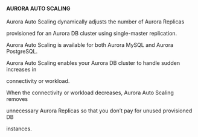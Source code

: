 #### AURORA AUTO SCALING


Aurora Auto Scaling dynamically adjusts the number of Aurora Replicas

provisioned for an Aurora DB cluster using single-master replication.


Aurora Auto Scaling is available for both Aurora MySQL and Aurora PostgreSQL.


Aurora Auto Scaling enables your Aurora DB cluster to handle sudden increases in

connectivity or workload.


When the connectivity or workload decreases, Aurora Auto Scaling removes

unnecessary Aurora Replicas so that you don’t pay for unused provisioned DB

instances.


